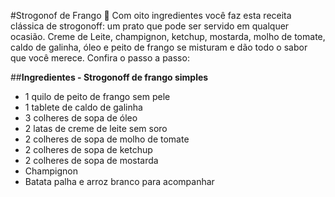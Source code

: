 #Strogonof de Frango 🐣
Com oito ingredientes você faz esta receita clássica de strogonoff: um prato que pode ser servido em qualquer ocasião. Creme de Leite, champignon, ketchup, mostarda, molho de tomate, caldo de galinha, óleo e peito de frango se misturam e dão todo o sabor que você merece. Confira o passo a passo:

##**Ingredientes - Strogonoff de frango simples**
 - 1 quilo de peito de frango sem pele
 - 1 tablete de caldo de galinha
 - 3 colheres de sopa de óleo
 - 2 latas de creme de leite sem soro
 - 2 colheres de sopa de molho de tomate
 - 2 colheres de sopa de ketchup
 - 2 colheres de sopa de mostarda
 - Champignon
 - Batata palha e arroz branco para acompanhar